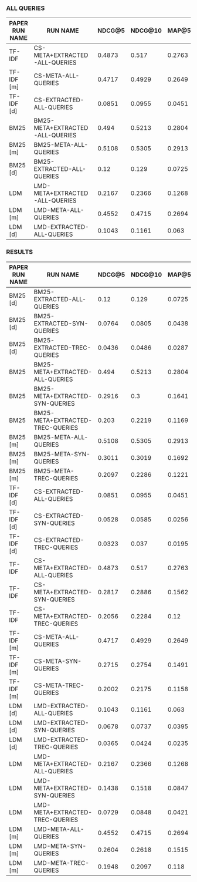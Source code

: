 ### ALL QUERIES

|PAPER RUN NAME| RUN NAME                         |       NDCG@5 |       NDCG@10 |       MAP@5 |       MAP@10 |
|--------------|----------------------------------|--------------|---------------|-------------|--------------|
| TF-IDF       | CS-META+EXTRACTED-ALL-QUERIES    |       0.4873 |        0.517  |      0.2763 |       0.3799 |
| TF-IDF [m]   | CS-META-ALL-QUERIES              |       0.4717 |        0.4929 |      0.2649 |       0.3615 |
| TF-IDF [d]   | CS-EXTRACTED-ALL-QUERIES         |       0.0851 |        0.0955 |      0.0451 |       0.0561 |
| BM25         | BM25-META+EXTRACTED-ALL-QUERIES  |       0.494  |        0.5213 |      0.2804 |       0.3741 |
| BM25 [m]     | BM25-META-ALL-QUERIES            |       0.5108 |        0.5305 |      0.2913 |       0.3902 |
| BM25 [d]     | BM25-EXTRACTED-ALL-QUERIES       |       0.12   |        0.129  |      0.0725 |       0.0837 |
| LDM          | LMD-META+EXTRACTED-ALL-QUERIES   |       0.2167 |        0.2366 |      0.1268 |       0.154  |
| LDM [m]      | LMD-META-ALL-QUERIES             |       0.4552 |        0.4715 |      0.2694 |       0.3475 |
| LDM [d]      | LMD-EXTRACTED-ALL-QUERIES        |       0.1043 |        0.1161 |      0.063  |       0.0736 |

### RESULTS

|PAPER RUN NAME| RUN NAME                         |       NDCG@5 |       NDCG@10 |       MAP@5 |       MAP@10 |
|--------------|----------------------------------|--------------|---------------|-------------|--------------|
| BM25 [d]     | BM25-EXTRACTED-ALL-QUERIES       |       0.12   |        0.129  |      0.0725 |       0.0837 |
| BM25 [d]     | BM25-EXTRACTED-SYN-QUERIES       |       0.0764 |        0.0805 |      0.0438 |       0.0506 |
| BM25 [d]     | BM25-EXTRACTED-TREC-QUERIES      |       0.0436 |        0.0486 |      0.0287 |       0.0331 |
| BM25         | BM25-META+EXTRACTED-ALL-QUERIES  |       0.494  |        0.5213 |      0.2804 |       0.3741 |
| BM25         | BM25-META+EXTRACTED-SYN-QUERIES  |       0.2916 |        0.3    |      0.1641 |       0.2151 |
| BM25         | BM25-META+EXTRACTED-TREC-QUERIES |       0.203  |        0.2219 |      0.1169 |       0.1595 |
| BM25 [m]     | BM25-META-ALL-QUERIES            |       0.5108 |        0.5305 |      0.2913 |       0.3902 |
| BM25 [m]     | BM25-META-SYN-QUERIES            |       0.3011 |        0.3019 |      0.1692 |       0.2204 |
| BM25 [m]     | BM25-META-TREC-QUERIES           |       0.2097 |        0.2286 |      0.1221 |       0.1698 |
| TF-IDF [d]   | CS-EXTRACTED-ALL-QUERIES         |       0.0851 |        0.0955 |      0.0451 |       0.0561 |
| TF-IDF [d]   | CS-EXTRACTED-SYN-QUERIES         |       0.0528 |        0.0585 |      0.0256 |       0.0331 |
| TF-IDF [d]   | CS-EXTRACTED-TREC-QUERIES        |       0.0323 |        0.037  |      0.0195 |       0.023  |
| TF-IDF       | CS-META+EXTRACTED-ALL-QUERIES    |       0.4873 |        0.517  |      0.2763 |       0.3799 |
| TF-IDF       | CS-META+EXTRACTED-SYN-QUERIES    |       0.2817 |        0.2886 |      0.1562 |       0.209  |
| TF-IDF       | CS-META+EXTRACTED-TREC-QUERIES   |       0.2056 |        0.2284 |      0.12   |       0.1709 |
| TF-IDF [m]   | CS-META-ALL-QUERIES              |       0.4717 |        0.4929 |      0.2649 |       0.3615 |
| TF-IDF [m]   | CS-META-SYN-QUERIES              |       0.2715 |        0.2754 |      0.1491 |       0.1993 |
| TF-IDF [m]   | CS-META-TREC-QUERIES             |       0.2002 |        0.2175 |      0.1158 |       0.1622 |
| LDM [d]      | LMD-EXTRACTED-ALL-QUERIES        |       0.1043 |        0.1161 |      0.063  |       0.0736 |
| LDM [d]      | LMD-EXTRACTED-SYN-QUERIES        |       0.0678 |        0.0737 |      0.0395 |       0.0457 |
| LDM [d]      | LMD-EXTRACTED-TREC-QUERIES       |       0.0365 |        0.0424 |      0.0235 |       0.0279 |
| LDM          | LMD-META+EXTRACTED-ALL-QUERIES   |       0.2167 |        0.2366 |      0.1268 |       0.154  |
| LDM          | LMD-META+EXTRACTED-SYN-QUERIES   |       0.1438 |        0.1518 |      0.0847 |       0.1007 |
| LDM          | LMD-META+EXTRACTED-TREC-QUERIES  |       0.0729 |        0.0848 |      0.0421 |       0.0533 |
| LDM [m]      | LMD-META-ALL-QUERIES             |       0.4552 |        0.4715 |      0.2694 |       0.3475 |
| LDM [m]      | LMD-META-SYN-QUERIES             |       0.2604 |        0.2618 |      0.1515 |       0.191  |
| LDM [m]      | LMD-META-TREC-QUERIES            |       0.1948 |        0.2097 |      0.118  |       0.1565 |
